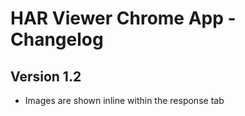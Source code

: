 HAR Viewer Chrome App - Changelog
=================================

Version 1.2
-----------
* Images are shown inline within the response tab

